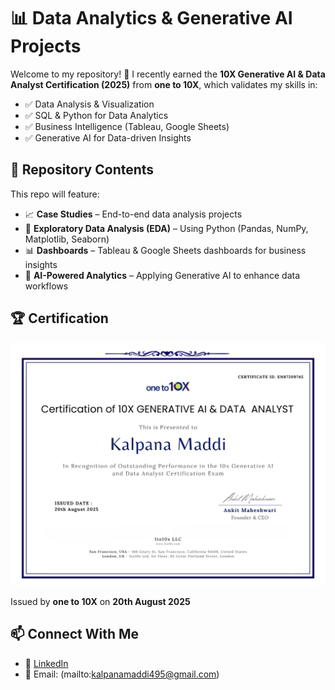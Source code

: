 # 📊 Data Analytics & Generative AI Projects

Welcome to my repository! 🚀
I recently earned the **10X Generative AI & Data Analyst Certification (2025)** from **one to 10X**, which validates my skills in:

* ✅ Data Analysis & Visualization
* ✅ SQL & Python for Data Analytics
* ✅ Business Intelligence (Tableau, Google Sheets)
* ✅ Generative AI for Data-driven Insights

## 📂 Repository Contents

This repo will feature:

* 📈 **Case Studies** – End-to-end data analysis projects
* 🔎 **Exploratory Data Analysis (EDA)** – Using Python (Pandas, NumPy, Matplotlib, Seaborn)
* 📊 **Dashboards** – Tableau & Google Sheets dashboards for business insights
* 🤖 **AI-Powered Analytics** – Applying Generative AI to enhance data workflows

## 🏆 Certification

![Certificate](./Kalpana%201to10X%20DataAnalysis%20certificate.png)

Issued by **one to 10X** on **20th August 2025**

## 📫 Connect With Me

* 💼 [LinkedIn](https://www.linkedin.com/in/kalpana-maddi-7b3344357)
* 📧 Email: (mailto:kalpanamaddi495@gmail.com)
